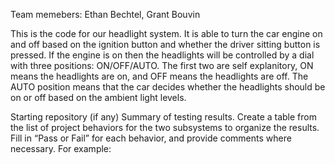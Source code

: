 Team memebers: Ethan Bechtel, Grant Bouvin

This is the code for our headlight system. It is able to turn the car engine on and off
based on the ignition button and whether the driver sitting button is pressed. If the engine
is on then the headlights will be controlled by a dial with three positions: ON/OFF/AUTO.
The first two are self explanitory, ON means the headlights are on, and OFF means the headlights
are off. The AUTO position means that the car decides whether the headlights should be on or off
based on the ambient light levels. 

Starting repository (if any)
Summary of testing results. Create a table from the list of project behaviors for the two subsystems to organize the results. Fill in “Pass or Fail” for each behavior, and provide comments where necessary.
For example:

